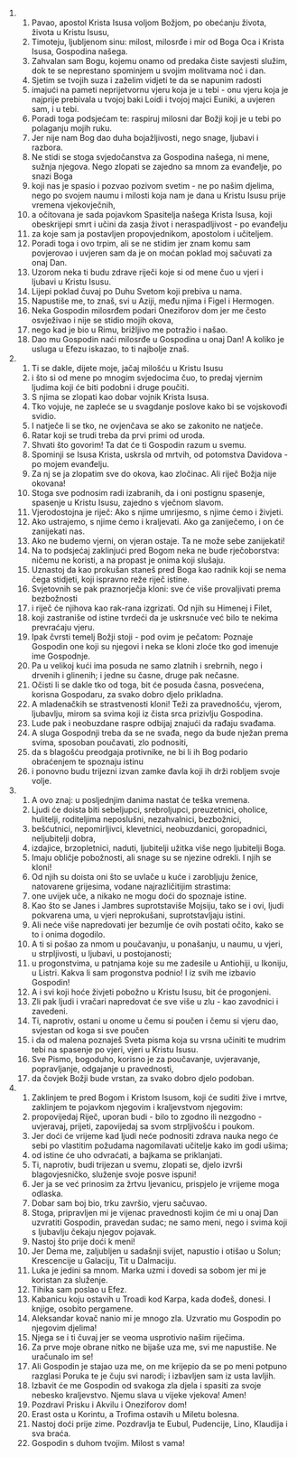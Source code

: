 <ol>
  <li>
    <ol>
      <li>Pavao, apostol Krista Isusa voljom Božjom, po obećanju života, života u Kristu Isusu,</li>
      <li>Timoteju, ljubljenom sinu: milost, milosrđe i mir od Boga Oca i Krista Isusa, Gospodina našega.</li>
      <li>Zahvalan sam Bogu, kojemu onamo od predaka čiste savjesti  služim, dok te se neprestano spominjem u svojim molitvama noć  i dan.</li>
      <li>Sjetim se tvojih suza i zaželim vidjeti te da se napunim  radosti</li>
      <li>imajući na pameti neprijetvornu vjeru koja je u tebi  - onu vjeru koja je najprije prebivala u tvojoj baki Loidi i  tvojoj majci Euniki, a uvjeren sam, i u tebi.</li>
      <li>Poradi toga podsjećam te: raspiruj milosni dar Božji koji  je u tebi po polaganju mojih ruku.</li>
      <li>Jer nije nam Bog dao duha  bojažljivosti, nego snage, ljubavi i razbora.</li>
      <li>Ne stidi se  stoga svjedočanstva za Gospodina našega, ni mene, sužnja njegova.  Nego zlopati se zajedno sa mnom za evanđelje, po snazi Boga</li>
      <li>koji  nas je spasio i pozvao pozivom svetim - ne po našim djelima,  nego po svojem naumu i milosti koja nam je dana u Kristu Isusu  prije vremena vjekovječnih,</li>
      <li>a očitovana je sada pojavkom  Spasitelja našega Krista Isusa, koji obeskrijepi smrt i učini  da zasja život i neraspadljivost - po evanđelju</li>
      <li>za koje sam  ja postavljen propovjednikom, apostolom i učiteljem.</li>
      <li>Poradi toga i ovo trpim, ali se ne stidim jer znam komu  sam povjerovao i uvjeren sam da je on moćan poklad moj sačuvati  za onaj Dan.</li>
      <li>Uzorom neka ti budu zdrave riječi koje si od mene čuo  u vjeri i ljubavi u Kristu Isusu.</li>
      <li>Lijepi poklad čuvaj po  Duhu Svetom koji prebiva u nama.</li>
      <li>Napustiše me, to znaš, svi u Aziji, među njima i Figel  i Hermogen.</li>
      <li>Neka Gospodin milosrđem podari Oneziforov dom  jer me često osvježivao i nije se stidio mojih okova,</li>
      <li>nego  kad je bio u Rimu, brižljivo me potražio i našao.</li>
      <li>Dao mu  Gospodin naći milosrđe u Gospodina u onaj Dan! A koliko je usluga  u Efezu iskazao, to ti najbolje znaš.</li>
    </ol>
  </li>
  <li>
    <ol>
      <li>Ti se dakle, dijete moje, jačaj milošću u Kristu Isusu</li>
      <li>i  što si od mene po mnogim svjedocima čuo, to predaj vjernim ljudima  koji će biti podobni i druge poučiti.</li>
      <li>S njima se zlopati kao  dobar vojnik Krista Isusa.</li>
      <li>Tko vojuje, ne zapleće se u svagdanje  poslove kako bi se vojskovođi svidio.</li>
      <li>I natječe li se tko, ne ovjenčava se ako se zakonito ne natječe.</li>
      <li>Ratar koji se  trudi treba da prvi primi od uroda.</li>
      <li>Shvati što govorim! Ta  dat će ti Gospodin razum u svemu.</li>
      <li>Spominji se Isusa Krista, uskrsla od mrtvih, od potomstva  Davidova - po mojem evanđelju.</li>
      <li>Za nj se ja zlopatim sve do  okova, kao zločinac. Ali riječ Božja nije okovana!</li>
      <li>Stoga  sve podnosim radi izabranih, da i oni postignu spasenje, spasenje  u Kristu Isusu, zajedno s vječnom slavom.</li>
      <li>Vjerodostojna je riječ: Ako s njime umrijesmo, s njime ćemo i živjeti.</li>
      <li>Ako ustrajemo, s njime ćemo i kraljevati. Ako ga zaniječemo, i on će zanijekati nas.</li>
      <li>Ako ne budemo vjerni, on vjeran ostaje. Ta ne može sebe zanijekati!</li>
      <li>Na to podsjećaj zaklinjući pred Bogom neka ne bude rječoborstva:  ničemu ne koristi, a na propast je onima koji slušaju.</li>
      <li>Uznastoj  da kao prokušan staneš pred Boga kao radnik koji se nema čega  stidjeti, koji ispravno reže riječ istine.</li>
      <li>Svjetovnih se  pak praznorječja kloni: sve će više provaljivati prema bezbožnosti</li>
      <li>i riječ će njihova kao rak-rana izgrizati. Od njih su Himenej  i Filet,</li>
      <li>koji zastraniše od istine tvrdeći da je uskrsnuće  već bilo te nekima prevraćaju vjeru.</li>
      <li>Ipak čvrsti temelj Božji stoji - pod ovim je pečatom:  Poznaje Gospodin one koji su njegovi i neka se kloni zloće  tko god imenuje ime Gospodnje.</li>
      <li>Pa u velikoj kući ima posuda ne samo zlatnih i srebrnih, nego i drvenih i glinenih; i jedne su časne, druge pak nečasne.</li>
      <li>Očisti li se dakle tko od toga, bit će posuda časna, posvećena, korisna Gospodaru, za svako dobro djelo prikladna.</li>
      <li>A mladenačkih se strastvenosti kloni! Teži za pravednošću, vjerom, ljubavlju, mirom sa svima koji iz čista srca prizivlju  Gospodina.</li>
      <li>Lude pak i neobuzdane raspre odbijaj znajući da  rađaju svađama.</li>
      <li>A sluga Gospodnji treba da se ne svađa, nego  da bude nježan prema svima, sposoban poučavati, zlo podnositi,</li>
      <li>da s blagošću preodgaja protivnike, ne bi li ih Bog podario  obraćenjem te spoznaju istinu</li>
      <li>i ponovno budu trijezni izvan  zamke đavla koji ih drži robljem svoje volje.</li>
    </ol>
  </li>
  <li>
    <ol>
      <li>A ovo znaj: u posljednjim danima nastat će teška vremena.</li>
      <li>Ljudi  će doista biti sebeljupci, srebroljupci, preuzetnici, oholice, hulitelji, roditeljima neposlušni, nezahvalnici, bezbožnici,</li>
      <li>bešćutnici, nepomirljivci, klevetnici, neobuzdanici, goropadnici, neljubitelji dobra,</li>
      <li>izdajice, brzopletnici, naduti, ljubitelji  užitka više nego ljubitelji Boga.</li>
      <li>Imaju obličje pobožnosti, ali snage su se njezine odrekli. I njih se kloni!</li>
      <li>Od njih su doista oni što se uvlače u kuće i zarobljuju  ženice, natovarene grijesima, vodane najrazličitijim strastima:</li>
      <li>one uvijek uče, a nikako ne mogu doći do spoznaje istine.</li>
      <li>Kao što se Janes i Jambres suprotstaviše Mojsiju, tako se  i ovi, ljudi pokvarena uma, u vjeri neprokušani, suprotstavljaju  istini.</li>
      <li>Ali neće više napredovati jer bezumlje će ovih postati  očito, kako se to i onima dogodilo.</li>
      <li>A ti si pošao za nmom u poučavanju, u ponašanju, u naumu, u vjeri, u strpljivosti, u ljubavi, u postojanosti;</li>
      <li>u progonstvima, u patnjama koje su me zadesile u Antiohiji, u Ikoniju, u Listri.  Kakva li sam progonstva podnio! I iz svih me izbavio Gospodin!</li>
      <li>A i svi koji hoće živjeti pobožno u Kristu Isusu, bit će  progonjeni.</li>
      <li>Zli pak ljudi i vračari napredovat će sve više  u zlu - kao zavodnici i zavedeni.</li>
      <li>Ti, naprotiv, ostani u onome u čemu si poučen i čemu  si vjeru dao, svjestan od koga si sve poučen</li>
      <li>i da od malena  poznaješ Sveta pisma koja su vrsna učiniti te mudrim tebi na  spasenje po vjeri, vjeri u Kristu Isusu.</li>
      <li>Sve Pismo, bogoduho, korisno je za poučavanje, uvjeravanje, popravljanje, odgajanje u pravednosti,</li>
      <li>da čovjek Božji bude  vrstan, za svako dobro djelo podoban.</li>
    </ol>
  </li>
  <li>
    <ol>
      <li>Zaklinjem te pred Bogom i Kristom Isusom, koji će suditi žive  i mrtve, zaklinjem te pojavkom njegovim i kraljevstvom njegovim:</li>
      <li>propovijedaj Riječ, uporan budi - bilo to zgodno ili nezgodno  - uvjeravaj, prijeti, zapovijedaj sa svom strpljivošću i poukom.</li>
      <li>Jer doći će vrijeme kad ljudi neće podnositi zdrava nauka  nego će sebi po vlastitim požudama nagomilavati učitelje kako  im godi ušima;</li>
      <li>od istine će uho odvraćati, a bajkama se priklanjati.</li>
      <li>Ti, naprotiv, budi trijezan u svemu, zlopati se, djelo izvrši  blagovjesničko, služenje svoje posve ispuni!</li>
      <li>Jer ja se već prinosim za žrtvu ljevanicu, prispjelo je  vrijeme moga odlaska.</li>
      <li>Dobar sam boj bio, trku završio, vjeru  sačuvao.</li>
      <li>Stoga, pripravljen mi je vijenac pravednosti kojim  će mi u onaj Dan uzvratiti Gospodin, pravedan sudac; ne samo  meni, nego i svima koji s ljubavlju čekaju njegov pojavak.</li>
      <li>Nastoj što prije doći k meni!</li>
      <li>Jer Dema me, zaljubljen  u sadašnji svijet, napustio i otišao u Solun; Krescencije u Galaciju, Tit u Dalmaciju.</li>
      <li>Luka je jedini sa mnom. Marka uzmi i dovedi  sa sobom jer mi je koristan za služenje.</li>
      <li>Tihika sam poslao  u Efez.</li>
      <li>Kabanicu koju ostavih u Troadi kod Karpa, kada dođeš, donesi. I knjige, osobito pergamene.</li>
      <li>Aleksandar kovač nanio  mi je mnogo zla. Uzvratio mu Gospodin po njegovim djelima!</li>
      <li>Njega  se i ti čuvaj jer se veoma usprotivio našim riječima.</li>
      <li>Za prve moje obrane nitko ne bijaše uza me, svi me napustiše.  Ne uračunalo im se!</li>
      <li>Ali Gospodin je stajao uza me, on me  krijepio da se po meni potpuno razglasi Poruka te je čuju svi  narodi; i izbavljen sam iz usta lavljih.</li>
      <li>Izbavit će me Gospodin  od svakoga zla djela i spasiti za svoje nebesko kraljevstvo.  Njemu slava u vijeke vjekova! Amen!</li>
      <li>Pozdravi Prisku i Akvilu i Oneziforov dom!</li>
      <li>Erast  osta u Korintu, a Trofima ostavih u Miletu bolesna.</li>
      <li>Nastoj  doći prije zime. Pozdravlja te Eubul, Pudencije, Lino, Klaudija  i sva braća.</li>
      <li>Gospodin s duhom tvojim. Milost s vama!</li>
    </ol>
  </li>
</ol>